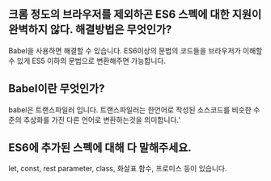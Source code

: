 ## 크롬 정도의 브라우저를 제외하곤 ES6 스펙에 대한 지원이 완벽하지 않다. 해결방법은 무엇인가?

Babel을 사용하면 해결할 수 있습니다. ES6이상의 문법의 코드들을 브라우저가 이해할 수 있게 ES5 이하의 문법으로 변환해주면 가능합니다.

## Babel이란 무엇인가?

babel은 트랜스파일러 입니다. 트랜스파일러는 한언어로 작성된 소스코드를 비슷한 수준의 추상화를 가진 다른 언어로 변환하는것을 의미합니다.'

## ES6에 추가된 스펙에 대해 다 말해주세요.

let, const, rest parameter, class, 화살표 함수, 프로미스 등이 있습니다.